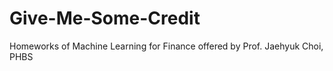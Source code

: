 # Give-Me-Some-Credit
Homeworks of Machine Learning for Finance offered by Prof. Jaehyuk Choi, PHBS
